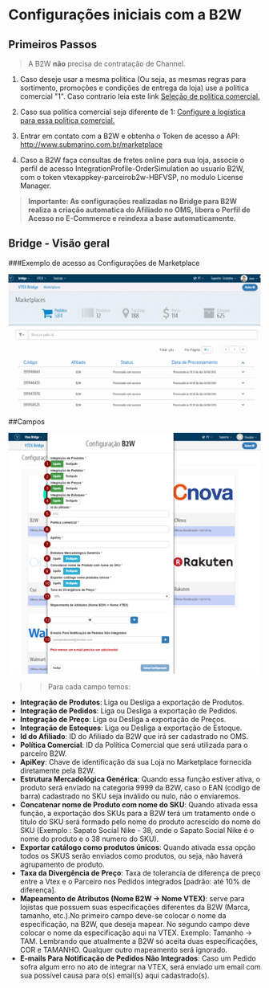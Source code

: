 # Configurações iniciais com a  B2W

## Primeiros Passos


> A B2W **não** precisa de contratação de Channel.

1. Caso deseje usar a mesma politica (Ou seja, as mesmas regras para sortimento, promoções e condições de entrega da loja) use a politica comercial "1".
Caso contrario leia este link [Seleção de política comercial.](http://help.vtex.com/hc/pt-br/articles/214166227)

2. Caso sua politica comercial seja diferente de 1: [Configure a logística para essa política comercial.](http://help.vtex.com/hc/pt-br/articles/214166667-Atualiza%C3%A7%C3%A3o-de-estoque)

3. Entrar em contato com a B2W e obtenha o Token de acesso a API: http://www.submarino.com.br/marketplace

4. Caso a B2W faça consultas de fretes online para sua loja, associe o perfil de acesso IntegrationProfile-OrderSimulation ao usuario B2W, com o token vtexappkey-parceirob2w-HBFVSP, no modulo License Manager.

>**Importante: As configurações realizadas no Bridge para B2W realiza a criação automatica do Afiliado no OMS, libera o Perfil de Acesso no E-Commerce e reindexa a base automaticamente.**

## Bridge - Visão geral

###Exemplo de acesso as Configurações de Marketplace

![Config B2W](V_newconfig_b2w.gif)

##Campos

![Campos B2W](b2wcampos.png)

>>Para cada campo temos:

* **Integração de Produtos**: Liga ou Desliga a exportação de Produtos.
* **Integração de Pedidos**: Liga ou Desliga a exportação de Pedidos.
* **Integração de Preço**: Liga ou Desliga a exportação de Preços.
* **Integração de Estoques**: Liga ou Desliga a exportação de Estoque.
* **Id do Afiliado**: ID do Afiliado da B2W que irá ser cadastrado no OMS.
* **Política Comercial**: ID da Política Comercial que será utilizada para o parceiro B2W.
* **ApiKey**: Chave de identificação da sua Loja no Marketplace fornecida diretamente pela B2W.
* **Estrutura Mercadológica Genérica**:
Quando essa função estiver ativa, o produto será enviado na categoria 9999 da B2W, caso o EAN (codigo de barra) cadastrado no SKU seja inválido ou  nulo, não o enviaremos.
* **Concatenar nome de Produto com nome do SKU**: Quando ativada essa função, a exportação dos SKUs para a B2W terá um tratamento onde o titulo do SKU será formado pelo nome do produto acrescido do nome do SKU (Exemplo : Sapato Social Nike - 38, onde o Sapato Social Nike é o nome do produto e  o 38 numero do SKU).
* **Exportar catálogo como produtos únicos**: Quando ativada essa opção todos os SKUS serão enviados como produtos, ou seja, não haverá agrupamento de produto.
* **Taxa da Divergência de Preço**: Taxa de tolerancia de diferença de preço entre a Vtex e o Parceiro nos Pedidos integrados [padrão: até 10% de diferença].
* **Mapeamento de Atributos (Nome B2W -> Nome VTEX)**: serve para lojistas que possuem suas especificações diferentes da B2W (Marca, tamanho, etc.).No primeiro campo deve-se colocar o nome da especificação, na B2W, que deseja mapear. No segundo campo deve colocar o nome da especificação aqui na VTEX. Exemplo: Tamanho -> TAM. Lembrando que atualmente a B2W só aceita duas especificações, COR e TAMANHO. Qualquer outro mapeamento será ignorado.
* **E-mails Para Notificação de Pedidos Não Integrados**: Caso um Pedido sofra algum erro no ato de integrar na VTEX, será enviado um email com sua possível causa para o(s) email(s) aqui cadastrado(s).
